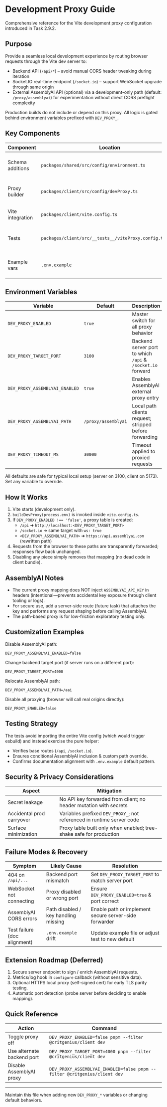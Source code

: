 # Development Proxy Guide

Comprehensive reference for the Vite development proxy configuration introduced in Task 2.9.2.

## Purpose

Provide a seamless local development experience by routing browser requests through the Vite dev
server to:

- Backend API (`/api/*`) – avoid manual CORS header tweaking during iteration
- Socket.IO real-time endpoint (`/socket.io`) – support WebSocket upgrade through same origin
- External AssemblyAI API (optional) via a development-only path (default: `/proxy/assemblyai`) for
  experimentation without direct CORS preflight complexity

Production builds do not include or depend on this proxy. All logic is gated behind environment
variables prefixed with `DEV_PROXY_`.

## Key Components

| Component        | Location                                                 | Responsibility                                  |
| ---------------- | -------------------------------------------------------- | ----------------------------------------------- |
| Schema additions | `packages/shared/src/config/environment.ts`              | Validated dev proxy env vars (defaults, safety) |
| Proxy builder    | `packages/client/src/config/devProxy.ts`                 | Pure helper building Vite `server.proxy` map    |
| Vite integration | `packages/client/vite.config.ts`                         | Conditionally injects proxy based on env        |
| Tests            | `packages/client/src/__tests__/viteProxy.config.test.ts` | Ensures helper logic & docs alignment           |
| Example vars     | `.env.example`                                           | Documents defaults & customization knobs        |

## Environment Variables

| Variable                       | Default             | Description                                                |
| ------------------------------ | ------------------- | ---------------------------------------------------------- |
| `DEV_PROXY_ENABLED`            | `true`              | Master switch for all proxy behavior                       |
| `DEV_PROXY_TARGET_PORT`        | `3100`              | Backend server port to which `/api` & `/socket.io` forward |
| `DEV_PROXY_ASSEMBLYAI_ENABLED` | `true`              | Enables AssemblyAI external proxy entry                    |
| `DEV_PROXY_ASSEMBLYAI_PATH`    | `/proxy/assemblyai` | Local path clients request; stripped before forwarding     |
| `DEV_PROXY_TIMEOUT_MS`         | `30000`             | Timeout applied to proxied requests                        |

All defaults are safe for typical local setup (server on 3100, client on 5173). Set any variable to
override.

## How It Works

1. Vite starts (development only).
2. `buildDevProxy(process.env)` is invoked inside `vite.config.ts`.
3. If `DEV_PROXY_ENABLED !== 'false'`, a proxy table is created:
   - `/api` ➜ `http://localhost:<DEV_PROXY_TARGET_PORT>`
   - `/socket.io` ➜ same target with `ws: true`
   - `<DEV_PROXY_ASSEMBLYAI_PATH>` ➜ `https://api.assemblyai.com` (rewritten path)
4. Requests from the browser to these paths are transparently forwarded; responses flow back
   unchanged.
5. Disabling any piece simply removes that mapping (no dead code in client bundle).

## AssemblyAI Notes

- The current proxy mapping does NOT inject `ASSEMBLYAI_API_KEY` in headers (intentional—prevents
  accidental key exposure through client tooling or logs).
- For secure use, add a server-side route (future task) that attaches the key and performs any
  request shaping before calling AssemblyAI.
- The path-based proxy is for low-friction exploratory testing only.

## Customization Examples

Disable AssemblyAI path:

```
DEV_PROXY_ASSEMBLYAI_ENABLED=false
```

Change backend target port (if server runs on a different port):

```
DEV_PROXY_TARGET_PORT=4000
```

Relocate AssemblyAI path:

```
DEV_PROXY_ASSEMBLYAI_PATH=/aai
```

Disable all proxying (browser will call real origins directly):

```
DEV_PROXY_ENABLED=false
```

## Testing Strategy

The tests avoid importing the entire Vite config (which would trigger esbuild) and instead exercise
the pure helper:

- Verifies base routes (`/api`, `/socket.io`).
- Ensures conditional AssemblyAI inclusion & custom path override.
- Confirms documentation alignment with `.env.example` default pattern.

## Security & Privacy Considerations

| Aspect                    | Mitigation                                                             |
| ------------------------- | ---------------------------------------------------------------------- |
| Secret leakage            | No API key forwarded from client; no header mutation with secrets      |
| Accidental prod carryover | Variables prefixed `DEV_PROXY_`; not referenced in runtime server code |
| Surface minimization      | Proxy table built only when enabled; tree-shake safe for production    |

## Failure Modes & Recovery

| Symptom                      | Likely Cause                         | Resolution                                            |
| ---------------------------- | ------------------------------------ | ----------------------------------------------------- |
| 404 on `/api/...`            | Backend port mismatch                | Set `DEV_PROXY_TARGET_PORT` to match server port      |
| WebSocket not connecting     | Proxy disabled or wrong port         | Ensure `DEV_PROXY_ENABLED=true` & port correct        |
| AssemblyAI CORS errors       | Path disabled / key handling missing | Enable path or implement secure server-side forwarder |
| Test failure (doc alignment) | `.env.example` drift                 | Update example file or adjust test to new default     |

## Extension Roadmap (Deferred)

1. Secure server endpoint to sign / enrich AssemblyAI requests.
2. Metrics/log hook in `configure` callback (without sensitive data).
3. Optional HTTPS local proxy (self-signed cert) for early TLS parity testing.
4. Automatic port detection (probe server before deciding to enable mapping).

## Quick Reference

| Action                     | Command                                                                   |
| -------------------------- | ------------------------------------------------------------------------- |
| Toggle proxy off           | `DEV_PROXY_ENABLED=false pnpm --filter @critgenius/client dev`            |
| Use alternate backend port | `DEV_PROXY_TARGET_PORT=4000 pnpm --filter @critgenius/client dev`         |
| Disable AssemblyAI proxy   | `DEV_PROXY_ASSEMBLYAI_ENABLED=false pnpm --filter @critgenius/client dev` |

---

Maintain this file when adding new `DEV_PROXY_*` variables or changing default behaviors.
